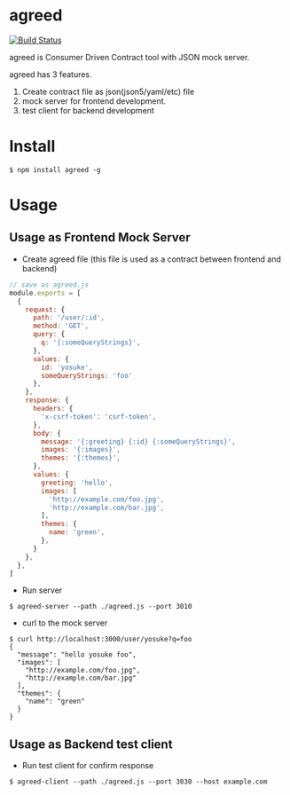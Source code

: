 agreed
====================
[![Build Status](https://travis-ci.org/recruit-tech/agreed.svg?branch=master)](https://travis-ci.org/recruit-tech/agreed)


agreed is Consumer Driven Contract tool with JSON mock server.

agreed has 3 features.

1. Create contract file as json(json5/yaml/etc) file
1. mock server for frontend development.
1. test client for backend development

# Install

```
$ npm install agreed -g
```

# Usage

## Usage as Frontend Mock Server

- Create agreed file (this file is used as a contract between frontend and backend)

```javascript
// save as agreed.js
module.exports = [
  {
    request: {
      path: '/user/:id',
      method: 'GET',
      query: {
        q: '{:someQueryStrings}',
      },
      values: {
        id: 'yosuke',
        someQueryStrings: 'foo'
      },
    },
    response: {
      headers: {
        'x-csrf-token': 'csrf-token', 
      },
      body: {
        message: '{:greeting} {:id} {:someQueryStrings}',
        images: '{:images}',
        themes: '{:themes}',
      },
      values: {
        greeting: 'hello',
        images: [
          'http://example.com/foo.jpg',
          'http://example.com/bar.jpg',
        ],
        themes: {
          name: 'green',
        },
      }
    },
  },
]
```

- Run server

```
$ agreed-server --path ./agreed.js --port 3010
```

- curl to the mock server

```
$ curl http://localhost:3000/user/yosuke?q=foo
{
  "message": "hello yosuke foo",
  "images": [
    "http://example.com/foo.jpg",
    "http://example.com/bar.jpg"
  ],
  "themes": {
    "name": "green"
  }
}
```

## Usage as Backend test client

- Run test client for confirm response

```
$ agreed-client --path ./agreed.js --port 3030 --host example.com
```

